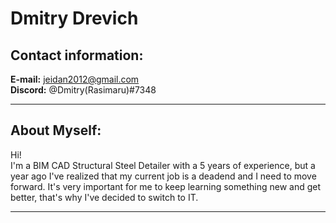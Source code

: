# Dmitry Drevich
## Contact information:

**E-mail:** jeidan2012@gmail.com  
**Discord:** @Dmitry(Rasimaru)#7348  

---

## About Myself:  
Hi!  
I'm a BIM CAD Structural Steel Detailer with a 5 years of experience, but a year ago I've realized that my current job is a deadend and I need to move forward. It's very important for me to keep learning something new and get better, that's why I've decided to switch to IT.  

---